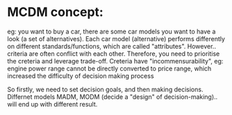 # MCDM concept: 
eg:  you want to buy a car, there are some car models you want to have a look (a set of alternatives). Each car model (alternative) performs differently on different standards/functions, which are called "attributes".
However.. criteria are often conflict with each other. Therefore, you need to prioritise the creteria and leverage trade-off.
Creteria have "incommensurability", eg: engine power range cannot be directly converted to price range, which increased the difficulty of decision making process

So firstly, we need to set decision goals, and then making decisions.
Differnet models MADM, MODM (decide a "design" of decision-making).. will end up with different result.





